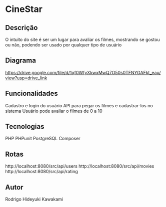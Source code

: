 # CineStar

## Descrição
O intuito do site é ser um lugar para avaliar os filmes, mostrando se gostou ou não, podendo ser usado por qualquer tipo de usuário

## Diagrama
https://drive.google.com/file/d/1qf0WfyXkwxMwQ7O50s0TFNYGAFkt_eau/view?usp=drive_link

## Funcionalidades
Cadastro e login do usuário
API para pegar os filmes e cadastrar-los no sistema
Usuário pode avaliar o filmes de 0 a 10

## Tecnologias
PHP
PHPunit
PostgreSQL
Composer

## Rotas
http://localhost:8080/src/api/users
http://localhost:8080/src/api/movies
http://localhost:8080/src/api/rating

## Autor
Rodrigo Hideyuki Kawakami